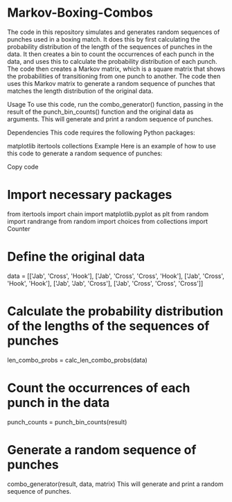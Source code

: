 # Markov-Boxing-Combos
The code in this repository simulates and generates random sequences of punches used in a boxing match. It does this by first calculating the probability distribution of the length of the sequences of punches in the data. It then creates a bin to count the occurrences of each punch in the data, and uses this to calculate the probability distribution of each punch. The code then creates a Markov matrix, which is a square matrix that shows the probabilities of transitioning from one punch to another. The code then uses this Markov matrix to generate a random sequence of punches that matches the length distribution of the original data.

Usage
To use this code, run the combo_generator() function, passing in the result of the punch_bin_counts() function and the original data as arguments. This will generate and print a random sequence of punches.

Dependencies
This code requires the following Python packages:

matplotlib
itertools
collections
Example
Here is an example of how to use this code to generate a random sequence of punches:

Copy code
# Import necessary packages
from itertools import chain
import matplotlib.pyplot as plt
from random import randrange
from random import choices
from collections import Counter

# Define the original data
data = [['Jab', 'Cross', 'Hook'], ['Jab', 'Cross', 'Cross', 'Hook'], ['Jab', 'Cross', 'Hook', 'Hook'], ['Jab', 'Jab', 'Cross'], ['Jab', 'Cross', 'Cross', 'Cross']]

# Calculate the probability distribution of the lengths of the sequences of punches
len_combo_probs = calc_len_combo_probs(data)

# Count the occurrences of each punch in the data
punch_counts = punch_bin_counts(result)

# Generate a random sequence of punches
combo_generator(result, data, matrix)
This will generate and print a random sequence of punches.
